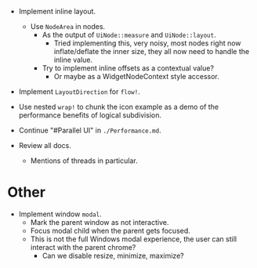 * Implement inline layout.
    - Use `NodeArea` in nodes.
        - As the output of `UiNode::measure` and `UiNode::layout`.
            - Tried implementing this, very noisy, most nodes right now inflate/deflate the inner size, they
                all now need to handle the inline value.
        - Try to implement inline offsets as a contextual value?
            - Or maybe as a WidgetNodeContext style accessor.
* Implement `LayoutDirection` for `flow!`.
* Use nested `wrap!` to chunk the icon example as a demo of the performance benefits of logical subdivision.

* Continue "#Parallel UI" in `./Performance.md`.
* Review all docs.
    - Mentions of threads in particular.

# Other

* Implement window `modal`.
    - Mark the parent window as not interactive.
    - Focus modal child when the parent gets focused.
    - This is not the full Windows modal experience, the user can still interact with the parent chrome?
        - Can we disable resize, minimize, maximize?